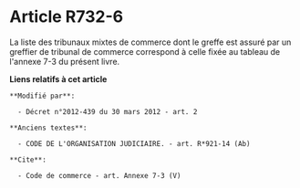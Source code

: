 # Article R732-6

La liste des tribunaux mixtes de commerce dont le greffe est assuré par un greffier de tribunal de commerce correspond à
celle fixée au tableau de l'annexe 7-3 du présent livre.

**Liens relatifs à cet article**

	**Modifié par**:

	  - Décret n°2012-439 du 30 mars 2012 - art. 2

	**Anciens textes**:

	  - CODE DE L'ORGANISATION JUDICIAIRE. - art. R*921-14 (Ab)

	**Cite**:

	  - Code de commerce - art. Annexe 7-3 (V)

